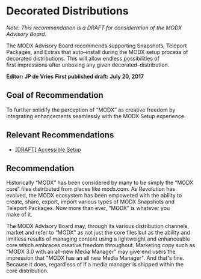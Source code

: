 # Decorated Distributions

_Note: This recommendation is a DRAFT for consideration of the MODX Advisory&nbsp;Board._

The MODX Advisory Board recommends supporting Snapshots, Teleport Packages, and Extras that auto&ndash;install during the MODX setup process of decorated distributions. This will allow endless possibilities of first&nbsp;impressions after unboxing any given decorated&ndash;distribution.

**Editor: JP de Vries**
**First published draft: July 20, 2017**


## Goal of Recommendation

To further solidify the perception of “MODX” as creative freedom by integrating enhancements seamlessly with the MODX&nbsp;Setup&nbsp;experience.


## Relevant Recommendations

 - [[DRAFT] Accessible Setup](https://github.com/modxcms/mab-recommendations/pull/14)

## Recommendation

Historically “MODX” has been considered by many to be simply the “MODX core” files distributed from places like modx.com. As Revolution has evolved, the MODX ecosystem has been empowered with the ability to create, share, export, import various types of MODX Snapshots and Teleport Packages. Now more than ever, “MODX” is whatever you make&nbsp;of&nbsp;it.

The MODX Advisory Board may, through its various distribution channels, market and refer to “MODX” as not just the core files but as the ability and limitless results of managing content using a lightweight and enhanceable core which embraces creative freedom throughout. Marketing copy such as “MODX 3.0 with an all&ndash;new Media Manager” may give end users the impression that "MODX has an all new Media Manager". And that's fine. Because it does, regardless of if a media manager is shipped within the core&nbsp;distribution.

